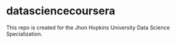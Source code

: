 # datasciencecoursera
This repo is created for the Jhon Hopkins University Data Science Specialization.
